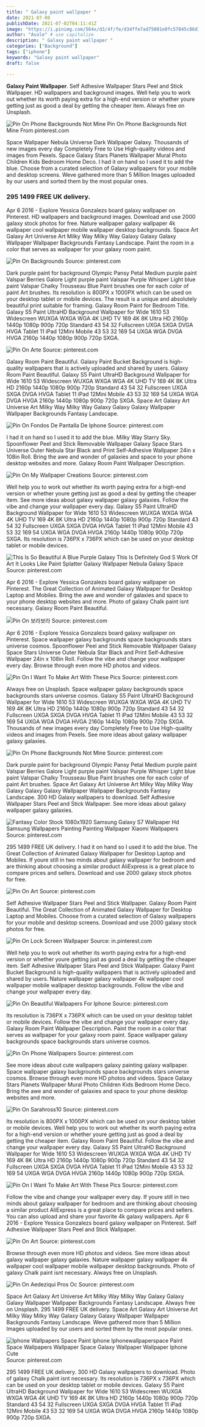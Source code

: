 ```yaml
---
title: " Galaxy paint wallpaper "
date: 2021-07-08
publishDate: 2021-07-02T04:11:41Z
image: "https://i.pinimg.com/564x/d3/4f/fe/d34ffe7ad75001e0fc57845c86d1e7ad.jpg"
author: "Asole" # use capitalize
description: " Galaxy paint wallpaper "
categories: ["Background"]
tags: ["iphone"]
keywords: "Galaxy paint wallpaper"
draft: false

---
```



**Galaxy Paint Wallpaper**. Self Adhesive Wallpaper Stars Peel and Stick Wallpaper. HD wallpapers and background images. Well help you to work out whether its worth paying extra for a high-end version or whether youre getting just as good a deal by getting the cheaper item. Always free on Unsplash.

![Pin On Phone Backgrounds Not Mine](https://i.pinimg.com/originals/dd/0f/71/dd0f7103155af239f34259cc059d7929.jpg "Pin On Phone Backgrounds Not Mine")
Pin On Phone Backgrounds Not Mine From pinterest.com


Space Wallpaper Nebula Universe Dark Wallpaper Galaxy. Thousands of new images every day Completely Free to Use High-quality videos and images from Pexels. Space Galaxy Stars Planets Wallpaper Mural Photo Children Kids Bedroom Home Deco. I had it on hand so I used it to add the blue. Choose from a curated selection of Galaxy wallpapers for your mobile and desktop screens. Weve gathered more than 5 Million Images uploaded by our users and sorted them by the most popular ones.

### 295 1499 FREE UK delivery.

Apr 6 2016 - Explore Yessica Gonzalezs board galaxy wallpaper on Pinterest. HD wallpapers and background images. Download and use 2000 galaxy stock photos for free. Nature wallpaper galaxy wallpaper 4k wallpaper cool wallpaper mobile wallpaper desktop backgrounds. Space Art Galaxy Art Universe Art Milky Way Milky Way Galaxy Galaxy Galaxy Wallpaper Wallpaper Backgrounds Fantasy Landscape. Paint the room in a color that serves as wallpaper for your galaxy room paint.


![Pin On Backgrounds](https://i.pinimg.com/564x/0e/28/0c/0e280c8dbb3eab950a9168377c4a77fc.jpg "Pin On Backgrounds")
Source: pinterest.com

Dark purple paint for background Olympic Pansy Petal Medium purple paint Valspar Berries Galore Light purple paint Valspar Purple Whisper Light blue paint Valspar Chalky Trousseau Blue Paint brushes one for each color of paint Art brushes. Its resolution is 800PX x 1000PX which can be used on your desktop tablet or mobile devices. The result is a unique and absolutely beautiful print suitable for framing. Galaxy Room Paint for Bedroom Title. Galaxy S5 Paint UltraHD Background Wallpaper for Wide 1610 53 Widescreen WUXGA WXGA WGA 4K UHD TV 169 4K 8K Ultra HD 2160p 1440p 1080p 900p 720p Standard 43 54 32 Fullscreen UXGA SXGA DVGA HVGA Tablet 11 iPad 12Mini Mobile 43 53 32 169 54 UXGA WGA DVGA HVGA 2160p 1440p 1080p 900p 720p SXGA.

![Pin On Arte](https://i.pinimg.com/originals/af/06/c6/af06c65e2f09ca3ada5669ee7d02fb92.jpg "Pin On Arte")
Source: pinterest.com

Galaxy Room Paint Beautiful. Galaxy Paint Bucket Background is high-quality wallpapers that is actively uploaded and shared by users. Galaxy Room Paint Beautiful. Galaxy S5 Paint UltraHD Background Wallpaper for Wide 1610 53 Widescreen WUXGA WXGA WGA 4K UHD TV 169 4K 8K Ultra HD 2160p 1440p 1080p 900p 720p Standard 43 54 32 Fullscreen UXGA SXGA DVGA HVGA Tablet 11 iPad 12Mini Mobile 43 53 32 169 54 UXGA WGA DVGA HVGA 2160p 1440p 1080p 900p 720p SXGA. Space Art Galaxy Art Universe Art Milky Way Milky Way Galaxy Galaxy Galaxy Wallpaper Wallpaper Backgrounds Fantasy Landscape.

![Pin On Fondos De Pantalla De Iphone](https://i.pinimg.com/564x/85/63/b0/8563b03f12b65e515d66f9120c34d073.jpg "Pin On Fondos De Pantalla De Iphone")
Source: pinterest.com

I had it on hand so I used it to add the blue. Milky Way Starry Sky. Spoonflower Peel and Stick Removable Wallpaper Galaxy Space Stars Universe Outer Nebula Star Black and Print Self-Adhesive Wallpaper 24in x 108in Roll. Bring the awe and wonder of galaxies and space to your phone desktop websites and more. Galaxy Room Paint Wallpaper Description.

![Pin On My Wallpaper Creations](https://i.pinimg.com/originals/7c/31/c4/7c31c41ee1a7805d9c56809ee52e9ac5.jpg "Pin On My Wallpaper Creations")
Source: pinterest.com

Well help you to work out whether its worth paying extra for a high-end version or whether youre getting just as good a deal by getting the cheaper item. See more ideas about galaxy wallpaper galaxy galaxies. Follow the vibe and change your wallpaper every day. Galaxy S5 Paint UltraHD Background Wallpaper for Wide 1610 53 Widescreen WUXGA WXGA WGA 4K UHD TV 169 4K 8K Ultra HD 2160p 1440p 1080p 900p 720p Standard 43 54 32 Fullscreen UXGA SXGA DVGA HVGA Tablet 11 iPad 12Mini Mobile 43 53 32 169 54 UXGA WGA DVGA HVGA 2160p 1440p 1080p 900p 720p SXGA. Its resolution is 736PX x 736PX which can be used on your desktop tablet or mobile devices.

![This Is So Beautiful A Blue Purple Galaxy This Is Definitely God S Work Of Art It Looks Like Paint Splatter Galaxy Wallpaper Nebula Galaxy Space](https://i.pinimg.com/564x/8b/ee/02/8bee02b4b0a4556fa00e490ea8ec35fc.jpg "This Is So Beautiful A Blue Purple Galaxy This Is Definitely God S Work Of Art It Looks Like Paint Splatter Galaxy Wallpaper Nebula Galaxy Space")
Source: pinterest.com

Apr 6 2016 - Explore Yessica Gonzalezs board galaxy wallpaper on Pinterest. The Great Collection of Animated Galaxy Wallpaper for Desktop Laptop and Mobiles. Bring the awe and wonder of galaxies and space to your phone desktop websites and more. Photo of galaxy Chalk paint isnt necessary. Galaxy Room Paint Beautiful.

![Pin On 보라보라](https://i.pinimg.com/originals/89/f7/c7/89f7c7ee602762f9ea5806e5008214e9.jpg "Pin On 보라보라")
Source: pinterest.com

Apr 6 2016 - Explore Yessica Gonzalezs board galaxy wallpaper on Pinterest. Space wallpaper galaxy backgrounds space backgrounds stars universe cosmos. Spoonflower Peel and Stick Removable Wallpaper Galaxy Space Stars Universe Outer Nebula Star Black and Print Self-Adhesive Wallpaper 24in x 108in Roll. Follow the vibe and change your wallpaper every day. Browse through even more HD photos and videos.

![Pin On I Want To Make Art With These Pics](https://i.pinimg.com/736x/1b/4d/1d/1b4d1d17912c3f658b52407b0a0ed1ae.jpg "Pin On I Want To Make Art With These Pics")
Source: pinterest.com

Always free on Unsplash. Space wallpaper galaxy backgrounds space backgrounds stars universe cosmos. Galaxy S5 Paint UltraHD Background Wallpaper for Wide 1610 53 Widescreen WUXGA WXGA WGA 4K UHD TV 169 4K 8K Ultra HD 2160p 1440p 1080p 900p 720p Standard 43 54 32 Fullscreen UXGA SXGA DVGA HVGA Tablet 11 iPad 12Mini Mobile 43 53 32 169 54 UXGA WGA DVGA HVGA 2160p 1440p 1080p 900p 720p SXGA. Thousands of new images every day Completely Free to Use High-quality videos and images from Pexels. See more ideas about galaxy wallpaper galaxy galaxies.

![Pin On Phone Backgrounds Not Mine](https://i.pinimg.com/originals/dd/0f/71/dd0f7103155af239f34259cc059d7929.jpg "Pin On Phone Backgrounds Not Mine")
Source: pinterest.com

Dark purple paint for background Olympic Pansy Petal Medium purple paint Valspar Berries Galore Light purple paint Valspar Purple Whisper Light blue paint Valspar Chalky Trousseau Blue Paint brushes one for each color of paint Art brushes. Space Art Galaxy Art Universe Art Milky Way Milky Way Galaxy Galaxy Galaxy Wallpaper Wallpaper Backgrounds Fantasy Landscape. 300 HD Galaxy wallpapers to download. Self Adhesive Wallpaper Stars Peel and Stick Wallpaper. See more ideas about galaxy wallpaper galaxy galaxies.

![Fantasy Color Stock 1080x1920 Samsung Galaxy S7 Wallpaper Hd Samsung Wallpapers Painting Painting Wallpaper Xiaomi Wallpapers](https://i.pinimg.com/474x/c9/91/b9/c991b96865030f1c9651bedfc8f5e1c3.jpg "Fantasy Color Stock 1080x1920 Samsung Galaxy S7 Wallpaper Hd Samsung Wallpapers Painting Painting Wallpaper Xiaomi Wallpapers")
Source: pinterest.com

295 1499 FREE UK delivery. I had it on hand so I used it to add the blue. The Great Collection of Animated Galaxy Wallpaper for Desktop Laptop and Mobiles. If youre still in two minds about galaxy wallpaper for bedroom and are thinking about choosing a similar product AliExpress is a great place to compare prices and sellers. Download and use 2000 galaxy stock photos for free.

![Pin On Art](https://i.pinimg.com/736x/3a/7c/8e/3a7c8ee13e5d88c076bf146bd2409215.jpg "Pin On Art")
Source: pinterest.com

Self Adhesive Wallpaper Stars Peel and Stick Wallpaper. Galaxy Room Paint Beautiful. The Great Collection of Animated Galaxy Wallpaper for Desktop Laptop and Mobiles. Choose from a curated selection of Galaxy wallpapers for your mobile and desktop screens. Download and use 2000 galaxy stock photos for free.

![Pin On Lock Screen Wallpaper](https://i.pinimg.com/originals/ce/9a/fd/ce9afd9d78c13adb982b3a9a8099dd82.jpg "Pin On Lock Screen Wallpaper")
Source: in.pinterest.com

Well help you to work out whether its worth paying extra for a high-end version or whether youre getting just as good a deal by getting the cheaper item. Self Adhesive Wallpaper Stars Peel and Stick Wallpaper. Galaxy Paint Bucket Background is high-quality wallpapers that is actively uploaded and shared by users. Nature wallpaper galaxy wallpaper 4k wallpaper cool wallpaper mobile wallpaper desktop backgrounds. Follow the vibe and change your wallpaper every day.

![Pin On Beautiful Wallpapers For Iphone](https://i.pinimg.com/736x/47/db/44/47db44ff4837db2669e5d1473b78b76b.jpg "Pin On Beautiful Wallpapers For Iphone")
Source: pinterest.com

Its resolution is 736PX x 736PX which can be used on your desktop tablet or mobile devices. Follow the vibe and change your wallpaper every day. Galaxy Room Paint Wallpaper Description. Paint the room in a color that serves as wallpaper for your galaxy room paint. Space wallpaper galaxy backgrounds space backgrounds stars universe cosmos.

![Pin On Phone Wallpapers](https://i.pinimg.com/736x/9c/76/76/9c76766b184c809f72f59375aeac30e5.jpg "Pin On Phone Wallpapers")
Source: pinterest.com

See more ideas about cute wallpapers galaxy painting galaxy wallpaper. Space wallpaper galaxy backgrounds space backgrounds stars universe cosmos. Browse through even more HD photos and videos. Space Galaxy Stars Planets Wallpaper Mural Photo Children Kids Bedroom Home Deco. Bring the awe and wonder of galaxies and space to your phone desktop websites and more.

![Pin On Sarahross10](https://i.pinimg.com/564x/76/9f/d9/769fd9412956f9c92fa1c533256e39be.jpg "Pin On Sarahross10")
Source: pinterest.com

Its resolution is 800PX x 1000PX which can be used on your desktop tablet or mobile devices. Well help you to work out whether its worth paying extra for a high-end version or whether youre getting just as good a deal by getting the cheaper item. Galaxy Room Paint Beautiful. Follow the vibe and change your wallpaper every day. Galaxy S5 Paint UltraHD Background Wallpaper for Wide 1610 53 Widescreen WUXGA WXGA WGA 4K UHD TV 169 4K 8K Ultra HD 2160p 1440p 1080p 900p 720p Standard 43 54 32 Fullscreen UXGA SXGA DVGA HVGA Tablet 11 iPad 12Mini Mobile 43 53 32 169 54 UXGA WGA DVGA HVGA 2160p 1440p 1080p 900p 720p SXGA.

![Pin On I Want To Make Art With These Pics](https://i.pinimg.com/736x/0e/91/a1/0e91a1883229cc9535de2f9afcf3c8a3.jpg "Pin On I Want To Make Art With These Pics")
Source: pinterest.com

Follow the vibe and change your wallpaper every day. If youre still in two minds about galaxy wallpaper for bedroom and are thinking about choosing a similar product AliExpress is a great place to compare prices and sellers. You can also upload and share your favorite 4k galaxy wallpapers. Apr 6 2016 - Explore Yessica Gonzalezs board galaxy wallpaper on Pinterest. Self Adhesive Wallpaper Stars Peel and Stick Wallpaper.

![Pin On Art](https://i.pinimg.com/474x/40/31/91/40319160982a7801475b431eac59da77.jpg "Pin On Art")
Source: pinterest.com

Browse through even more HD photos and videos. See more ideas about galaxy wallpaper galaxy galaxies. Nature wallpaper galaxy wallpaper 4k wallpaper cool wallpaper mobile wallpaper desktop backgrounds. Photo of galaxy Chalk paint isnt necessary. Always free on Unsplash.

![Pin On Aedeziqui Pros Oc](https://i.pinimg.com/736x/71/5b/2e/715b2ef3b977fa0391cd019d3fb838d7.jpg "Pin On Aedeziqui Pros Oc")
Source: pinterest.com

Space Art Galaxy Art Universe Art Milky Way Milky Way Galaxy Galaxy Galaxy Wallpaper Wallpaper Backgrounds Fantasy Landscape. Always free on Unsplash. 295 1499 FREE UK delivery. Space Art Galaxy Art Universe Art Milky Way Milky Way Galaxy Galaxy Galaxy Wallpaper Wallpaper Backgrounds Fantasy Landscape. Weve gathered more than 5 Million Images uploaded by our users and sorted them by the most popular ones.

![Iphone Wallpapers Space Paint Iphone Iphonewallpaperspace Paint Space Wallpapers Wallpaper Space Galaxy Wallpaper Wallpaper Iphone Cute](https://i.pinimg.com/564x/d3/4f/fe/d34ffe7ad75001e0fc57845c86d1e7ad.jpg "Iphone Wallpapers Space Paint Iphone Iphonewallpaperspace Paint Space Wallpapers Wallpaper Space Galaxy Wallpaper Wallpaper Iphone Cute")
Source: pinterest.com

295 1499 FREE UK delivery. 300 HD Galaxy wallpapers to download. Photo of galaxy Chalk paint isnt necessary. Its resolution is 736PX x 736PX which can be used on your desktop tablet or mobile devices. Galaxy S5 Paint UltraHD Background Wallpaper for Wide 1610 53 Widescreen WUXGA WXGA WGA 4K UHD TV 169 4K 8K Ultra HD 2160p 1440p 1080p 900p 720p Standard 43 54 32 Fullscreen UXGA SXGA DVGA HVGA Tablet 11 iPad 12Mini Mobile 43 53 32 169 54 UXGA WGA DVGA HVGA 2160p 1440p 1080p 900p 720p SXGA.

